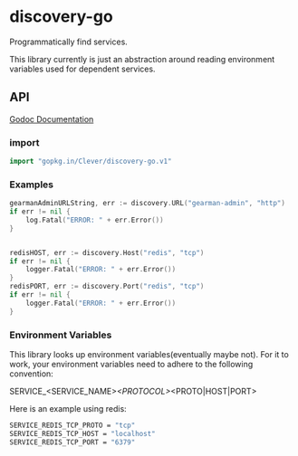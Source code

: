 # discovery-go

Programmatically find services.

This library currently is just an abstraction around reading environment variables used for dependent services.



## API

[Godoc Documentation](http://godoc.org/github.com/Clever/discovery-go)

### import

```go
import "gopkg.in/Clever/discovery-go.v1"
```

### Examples

```go
gearmanAdminURLString, err := discovery.URL("gearman-admin", "http")
if err != nil {
    log.Fatal("ERROR: " + err.Error())
}


redisHOST, err := discovery.Host("redis", "tcp")
if err != nil {
    logger.Fatal("ERROR: " + err.Error())
}
redisPORT, err := discovery.Port("redis", "tcp")
if err != nil {
    logger.Fatal("ERROR: " + err.Error())
}
```

### Environment Variables

This library looks up environment variables(eventually maybe not). For it to work, your environment variables need to adhere to the following convention:

SERVICE_\<SERVICE_NAME\>_\<PROTOCOL\>_\<PROTO|HOST|PORT\>

Here is an example using redis:
```bash
SERVICE_REDIS_TCP_PROTO = "tcp"
SERVICE_REDIS_TCP_HOST = "localhost"
SERVICE_REDIS_TCP_PORT = "6379"
```

